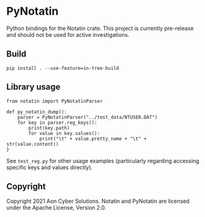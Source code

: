 # PyNotatin
Python bindings for the Notatin crate. This project is currently pre-release and should not be used for active investigations.

## Build

```
pip install . --use-feature=in-tree-build
```

## Library usage
```python,no_run
from notatin import PyNotatinParser

def py_notatin_dump():
    parser = PyNotatinParser("../test_data/NTUSER.DAT")
    for key in parser.reg_keys():
        print(key.path)
        for value in key.values():
            print("\t" + value.pretty_name + "\t" + str(value.content))
}
```
See `test_reg.py` for other usage examples (particularly regarding accessing specific keys and values directly).

## Copyright
Copyright 2021 Aon Cyber Solutions. Notatin and PyNotatin are licensed under the Apache License, Version 2.0.

